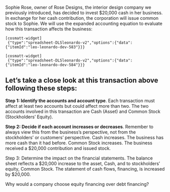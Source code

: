 Sophie Rose, owner of Rose Designs, the interior design company we previously introduced, has decided to invest $20,000 cash in her business. In exchange for her cash contribution, the corporation will issue common stock to Sophie. We will use the expanded accounting equation to evaluate how this transaction affects the business:

```
[cosmatt-widget]
 {"type":"spreadsheet-DLSleonardo-v2","options":{"data":{"itemId":"leo-leonardo-dev-583"}}} 
```

```
[cosmatt-widget]
 {"type":"spreadsheet-DLSleonardo-v2","options":{"data":{"itemId":"leo-leonardo-dev-584"}}} 
```

## Let’s take a close look at this transaction above following these steps:

**Step 1: Identify the accounts and account type**. Each transaction must affect at least two accounts but could affect more than two. The two accounts involved in this transaction are Cash (Asset) and Common Stock (Stockholders’ Equity).

**Step 2: Decide if each account increases or decreases**. Remember to always view this from the business’s perspective, not from the stockholders’ or customers’ perspective. Cash increases. The business has more cash than it had before. Common Stock increases. The business received a $20,000 contribution and issued stock.

Step 3: Determine the impact on the financial statements. The balance sheet reflects a $20,000 increase to the asset, Cash, and to stockholders’ equity, Common Stock. The statement of cash flows, financing, is increased by $20,000.

Why would a company choose equity financing over debt financing?
